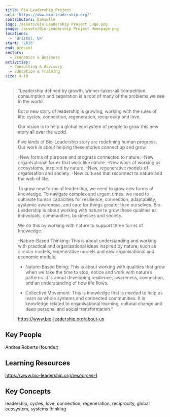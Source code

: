 ```yaml
---
title: Bio-Leadership Project
url: 'https://www.bio-leadership.org/'
contributors: Danielle
logo: /assets/Bio-Leadership Project Logo.png
image: /assets/Bio-Leadership Project Homepage.png
locations:
  - 'Bristol, UK'
start: '2016'
end: present
sectors:
  - Economics & Business
activities:
  - Consulting & Advisory
  - Education & Training
size: 4-10
---
```

> “Leadership defined by growth, winner-takes-all competition, consumption and separation is a root of many of the problems we see in the world.
> 
> But a new story of leadership is growing, working with the rules of life: cycles, connection, regeneration, reciprocity and love.
> 
> Our vision is to help a global ecosystem of people to grow this new story all over the world.
> 
> Five kinds of Bio-Leadership story are redefining human progress. Our work is about helping these stories connect up and grow.
> 
> -New forms of purpose and progress connected to nature.
> -New organisational forms that work like nature.
> -New ways of working as ecosystems, inspired by nature.
> -New, regenerative models of organisation and society.
> -New cultures that reconnect to nature and the web of life.
> 
> To grow new forms of leadership, we need to grow new forms of knowledge. 
> To navigate complex and urgent times, we need to cultivate human capacities for resilience, connection, adaptability, systemic awareness, and care for things greater than ourselves. 
> Bio-Leadership is about working with nature to grow these qualities as individuals, communities, businesses and society.
> 
> We do this by working with nature to support three forms of knowledge:
> 
> -Nature-Based Thinking: This is about understanding and working with practical and organisational ideas inspired by nature, such as circular models, regenerative models and new organisational and economic models.
> 
> - Nature-Based Being:  This is about working with qualities that grow when we take the time to stop, notice and work with nature’s patterns. It is about developing resilience, awareness, connection, and an understanding of how life flows.
> 
> - Collective Movement: This is knowledge that is needed to help us learn as whole systems and connected communities. It is knowledge related to organisational learning, cultural change and deep personal and social transformation.”
> 
> https://www.bio-leadership.org/about-us
> 

## Key People

Andres Roberts (founder)

## Learning Resources

https://www.bio-leadership.org/resources-1

## Key Concepts

leadership, cycles, love, connection, regeneration, reciprocity, global ecosystem, systems thinking
